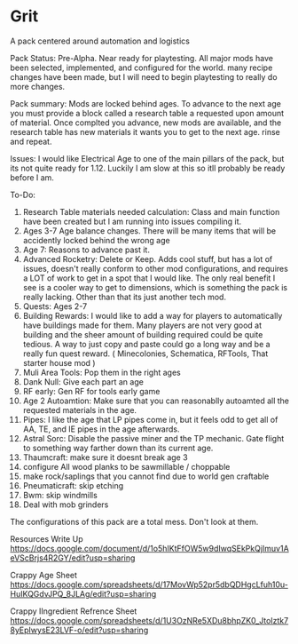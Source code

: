 # Grit
A pack centered around automation and logistics

Pack Status: Pre-Alpha. Near ready for playtesting. All major mods have been selected, implemented, and configured for the world. many recipe changes have been made, but I will need to begin playtesting to really do more changes. 

Pack summary: Mods are locked behind ages. To advance to the next age you must provide a block called a research table a requested            upon amount of material. Once complted you advance, new mods are available, and the research table has new materials it wants you to get to the next age. rinse and repeat. 

Issues: I would like Electrical Age to one of the main pillars of the pack, but its not quite ready for 1.12. Luckily I am slow at this so itll probably be ready before I am. 

To-Do:
  1. Research Table materials needed calculation: Class and main function have been created but I am running into issues compiling it.
  2. Ages 3-7 Age balance changes. There will be many items that will be accidently locked behind the wrong age
  3. Age 7: Reasons to advance past it. 
  4. Advanced Rocketry: Delete or Keep. Adds cool stuff, but has a lot of issues, doesn't really conform to other mod configurations, and requires a LOT of work to get in a spot that I would like. The only real benefit I see is a cooler way to get to dimensions, which is something the pack is really lacking. Other than that its just another tech mod. 
  5. Quests: Ages 2-7
  6. Building Rewards: I would like to add a way for players to automatically have buildings made for them. Many players are not very good at building and the sheer amount of building required could be quite tedious. A way to just copy and paste could go a long way and be a really fun quest reward. ( Minecolonies, Schematica, RFTools, That starter house mod )
  7. Muli Area Tools: Pop them in the right ages
  8. Dank Null: Give each part an age
  9. RF early: Gen RF for tools early game
  10. Age 2 Autoamtion: Make sure that you can reasonablly autoamted all the requested materials in the age.
  11. Pipes: I like the age that LP pipes come in, but it feels odd to get all of AA, TE, and IE pipes in the age afterwards.
  12. Astral Sorc: Disable the passive miner and the TP mechanic. Gate flight to something way farther down than its current age.
  13. Thaumcraft: make sure it doesnt break age 3
  14. configure All wood planks to be sawmillable / choppable
  15. make rock/saplings that you cannot find due to world gen craftable
  16. Pneumaticraft: skip etching
  17. Bwm: skip windmills
  18. Deal with mob grinders
 

The configurations of this pack are a total mess. Don't look at them. 

Resources
  Write Up
  https://docs.google.com/document/d/1o5hIKtFfOW5w9dIwqSEkPkQjImuv1AeVScBrjs4R2GY/edit?usp=sharing
  
  Crappy Age Sheet
  https://docs.google.com/spreadsheets/d/17MovWp52pr5dbQDHgcLfuh10u-HuIKQGdvJPQ_8JLAg/edit?usp=sharing
  
  Crappy IIngredient Refrence Sheet
  https://docs.google.com/spreadsheets/d/1U3OzNRe5XDu8bhpZK0_JtoIztk78yEpIwysE23LVF-o/edit?usp=sharing
  
  
  
  

